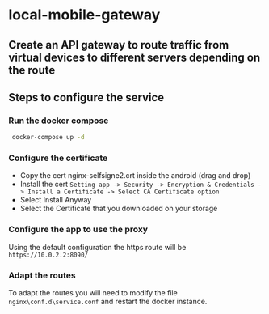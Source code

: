 # local-mobile-gateway

## Create an API gateway to route traffic from virtual devices to different servers depending on the route


## Steps to configure the service

### Run the docker compose

```sh
 docker-compose up -d
```


### Configure the certificate
- Copy the cert nginx-selfsigne2.crt inside the android (drag and drop)
- Install the cert  `Setting app -> Security -> Encryption & Credentials -> Install a Certificate -> Select CA Certificate option`
- Select Install Anyway
- Select the Certificate that you downloaded on your storage


### Configure the app to use the proxy

Using the default configuration the https route will be `https://10.0.2.2:8090/`


### Adapt the routes

To adapt the routes you will need to modify the file `nginx\conf.d\service.conf`
and restart the docker instance.
